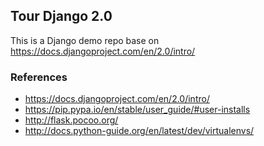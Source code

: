 ## Tour Django 2.0

This is a Django demo repo base on https://docs.djangoproject.com/en/2.0/intro/


### References

- https://docs.djangoproject.com/en/2.0/intro/
- https://pip.pypa.io/en/stable/user_guide/#user-installs
- http://flask.pocoo.org/
- http://docs.python-guide.org/en/latest/dev/virtualenvs/